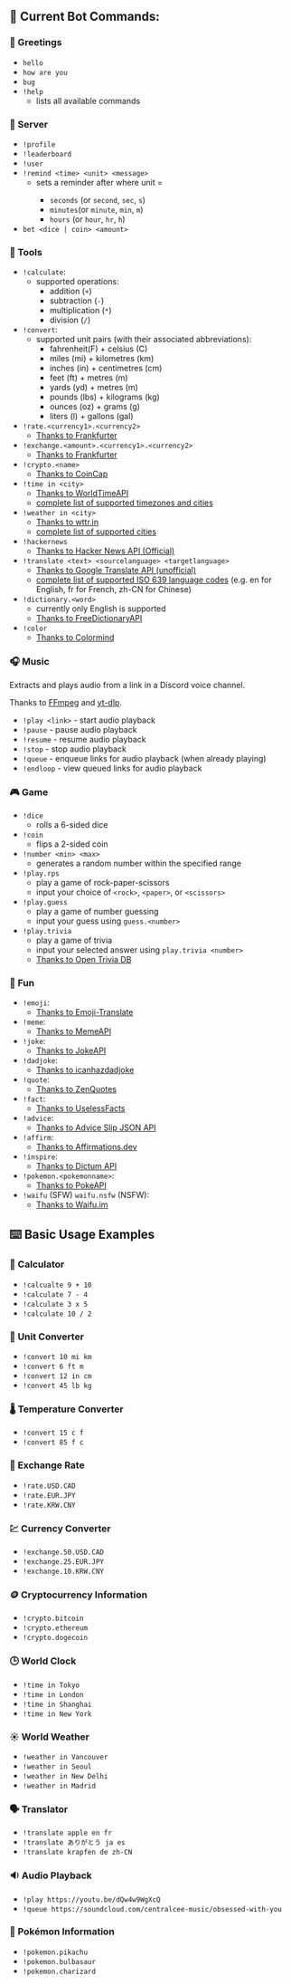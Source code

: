 ## 🤖 Current Bot Commands:

### 👋 Greetings

- `hello`
- `how are you`
- `bug`
- `!help` 
    - lists all available commands

### 💬 Server

- `!profile`
- `!leaderboard`
- `!user`
- `!remind <time> <unit> <message>`
    - sets a reminder after <time> <unit> where unit =
        - `seconds` (or `second`, `sec`, `s`)
        - `minutes`(or `minute`, `min`, `m`)
        - `hours` (or `hour`, `hr`, `h`)
- `bet <dice | coin> <amount>`

### 🔨 Tools

- `!calculate`: 
    - supported operations: 
        - addition (`+`)
        - subtraction (`-`)
        - multiplication (`*`)
        - division (`/`)
- `!convert`: 
    - supported unit pairs (with their associated abbreviations):
        - fahrenheit(F) + celsius (C)
        - miles (mi) + kilometres (km)
        - inches (in) + centimetres (cm)
        - feet (ft) + metres (m)
        - yards (yd) + metres (m)
        - pounds (lbs) + kilograms (kg)
        - ounces (oz) + grams (g)
        - liters (l) + gallons (gal)
- `!rate.<currency1>.<currency2>`
    - [Thanks to Frankfurter](https://www.frankfurter.app)
- `!exchange.<amount>.<currency1>.<currency2>`
    - [Thanks to Frankfurter](https://www.frankfurter.app)
- `!crypto.<name>`
    - [Thanks to CoinCap](https://docs.coincap.io)
- `!time in <city>`
    - [Thanks to WorldTimeAPI](https://worldtimeapi.org)
    - [complete list of supported timezones and cities](https://worldtimeapi.org/api/timezone/)
- `!weather in <city>`
    - [Thanks to wttr.in](https://wttr.in)
    - [complete list of supported cities](https://raw.githubusercontent.com/lutangar/cities.json/master/cities.json)
- `!hackernews`
    - [Thanks to Hacker News API (Official)](https://github.com/HackerNews/API)
- `!translate <text> <sourcelanguage> <targetlanguage>`
    - [Thanks to Google Translate API (unofficial)](https://pypi.org/project/googletrans/)   
    - [complete list of supported ISO 639 language codes](https://en.wikipedia.org/wiki/List_of_ISO_639_language_codes) (e.g. en for English, fr for French, zh-CN for Chinese)
- `!dictionary.<word>`
    - currently only English is supported
    - [Thanks to FreeDictionaryAPI](https://dictionaryapi.dev)
- `!color`
    - [Thanks to Colormind](http://colormind.io/api/)

### 🎧 Music

Extracts and plays audio from a link in a Discord voice channel.

Thanks to [FFmpeg](https://www.ffmpeg.org) and [yt-dlp](https://github.com/yt-dlp).

- `!play <link>` - start audio playback
- `!pause` - pause audio playback
- `!resume` - resume audio playback
- `!stop` - stop audio playback
- `!queue` - enqueue links for audio playback (when already playing)
- `!endloop` - view queued links for audio playback

### 🎮 Game

- `!dice`
    - rolls a 6-sided dice
- `!coin`
    - flips a 2-sided coin
- `!number <min> <max>`
    - generates a random number within the specified range
- `!play.rps`
    - play a game of rock-paper-scissors
    - input your choice of `<rock>`, `<paper>`, or `<scissors>`
- `!play.guess`
    - play a game of number guessing
    - input your guess using `guess.<number>`
- `!play.trivia`
    - play a game of trivia
    - input your selected answer using `play.trivia <number>`
    - [Thanks to Open Trivia DB](https://opentdb.com)

### 🎉 Fun

- `!emoji`:
    - [Thanks to Emoji-Translate](http://meowni.ca/emoji-translate/)
- `!meme`:
    - [Thanks to MemeAPI](https://meme-api.com/)
- `!joke`:
    - [Thanks to JokeAPI](https://v2.jokeapi.dev/)
- `!dadjoke`:
    - [Thanks to icanhazdadjoke](https://icanhazdadjoke.com/api)
- `!quote`:
    - [Thanks to ZenQuotes](https://zenquotes.io)
- `!fact`:
    - [Thanks to UselessFacts](https://uselessfacts.jsph.pl)
- `!advice`:
    - [Thanks to Advice Slip JSON API](https://api.adviceslip.com)
- `!affirm`:
    - [Thanks to Affirmations.dev](https://affirmations.dev)
- `!inspire`:
    - [Thanks to Dictum API](https://github.com/fisenkodv/dictum)
- `!pokemon.<pokemonname>`:
    - [Thanks to PokeAPI](https://pokeapi.co/)
- `!waifu` (SFW) `waifu.nsfw` (NSFW):
    - [Thanks to Waifu.im](https://docs.waifu.im)

## ⌨️ Basic Usage Examples

### 🧮 Calculator

- ```!calcualte 9 + 10```
- ```!calculate 7 - 4```
- ```!calculate 3 x 5 ```
- ```!calculate 10 / 2```

### 🧮 Unit Converter

- ```!convert 10 mi km```         
- ```!convert 6 ft m```           
- ```!convert 12 in cm```         
- ```!convert 45 lb kg```         

### 🌡️ Temperature Converter

- ```!convert 15 c f```         
- ```!convert 85 f c```         

### 💱 Exchange Rate

- ```!rate.USD.CAD```
- ```!rate.EUR.JPY```
- ```!rate.KRW.CNY```

### 💹 Currency Converter

- ```!exchange.50.USD.CAD```
- ```!exchange.25.EUR.JPY```
- ```!exchange.10.KRW.CNY```

### 🪙 Cryptocurrency Information

- ```!crypto.bitcoin```
- ```!crypto.ethereum```
- ```!crypto.dogecoin```

### 🕒 World Clock

- ```!time in Tokyo```
- ```!time in London```
- ```!time in Shanghai```
- ```!time in New York```

### ☀️ World Weather

- ```!weather in Vancouver```
- ```!weather in Seoul```
- ```!weather in New Delhi```
- ```!weather in Madrid```

### 🗣️ Translator

- ```!translate apple en fr```             
- ```!translate ありがとう ja es```         
- ```!translate krapfen de zh-CN```        

### 🔉 Audio Playback

- ```!play https://youtu.be/dQw4w9WgXcQ```
- ```!queue https://soundcloud.com/centralcee-music/obsessed-with-you```

### 🔴 Pokémon Information

- ```!pokemon.pikachu```        
- ```!pokemon.bulbasaur```      
- ```!pokemon.charizard```     
